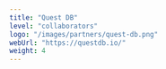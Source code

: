 ```yaml
---
title: "Quest DB"
level: "collaborators"
logo: "/images/partners/quest-db.png"
webUrl: "https://questdb.io/"
weight: 4
---
```


